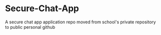 # Secure-Chat-App
A secure chat app application repo moved from school's private repository to public personal github

